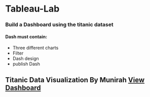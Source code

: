 # Tableau-Lab

### Build a Dashboard using the titanic dataset
#### Dash must contain:
- Three different charts
- Filter
- Dash design
- publish Dash


## Titanic Data Visualization By Munirah [**View Dashboard**](https://10az.online.tableau.com/#/site/munirahssite/workbooks/1967146?:origin=card_share_link)